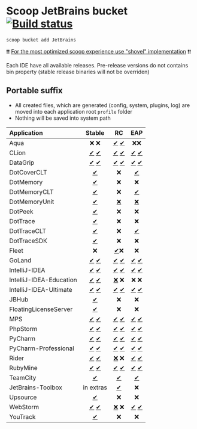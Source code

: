 # Scoop JetBrains bucket [![Build status](https://img.shields.io/appveyor/ci/Ash258/scoop-Jetbrains/master.svg?style=popout&logo=appveyor&label=AppVeyor)](https://ci.appveyor.com/project/Ash258/scoop-jetbrains)

`scoop bucket add JetBrains`

❗❗ [For the most optimized scoop experience use "shovel" implementation](https://github.com/Ash258/Scoop-Core) ❗❗

Each IDE have all available releases. Pre-release versions do not contains bin property (stable release binaries will not be overriden)

## Portable suffix

- All created files, which are generated (config, system, plugins, log) are moved into each application root `profile` folder
- Nothing will be saved into system path

| Application             |                                             Stable                                             |                                                   RC                                                   |                                                  EAP                                                  |
| :---------------------- | :--------------------------------------------------------------------------------------------: | :----------------------------------------------------------------------------------------------------: | :---------------------------------------------------------------------------------------------------: |
| Aqua                    |                                              ❌ ❌                                               |                         [✔](./bucket/Aqua-RC.yml) [✔](./bucket/Aqua-RC-np.yml)                         |                                                  ❌❌                                                   |
| CLion                   |                   [✔](./bucket/CLion.json) [✔](./bucket/CLion-portable.json)                   |                    [✔](./bucket/CLion-RC.json) [✔](./bucket/CLion-RC-portable.json)                    |                  [✔](./bucket/CLion-EAP.json) [✔](./bucket/CLion-EAP-portable.json)                   |
| DataGrip                |                [✔](./bucket/DataGrip.json) [✔](./bucket/DataGrip-portable.json)                |                 [✔](./bucket/DataGrip-RC.json) [✔](./bucket/DataGrip-RC-portable.json)                 |               [✔](./bucket/DataGrip-EAP.json) [✔](./bucket/DataGrip-EAP-portable.json)                |
| DotCoverCLT             |                                 [✔](./bucket/DotCoverCLT.yml)                                  |                                                   ❌                                                    |                                   [✔](./bucket/DotCoverCLT-EAP.yml)                                   |
| DotMemory               |                                  [✔](./bucket/DotMemory.yml)                                   |                                                   ❌                                                    |                                                   ❌                                                   |
| DotMemoryCLT            |                                 [✔](./bucket/DotMemoryCLT.yml)                                 |                                                   ❌                                                    |                                  [✔](./bucket/DotMemoryCLT-EAP.yml)                                   |
| DotMemoryUnit           |                                [✔](./bucket/DotMemoryUnit.yml)                                 |  [❌](https://data.services.jetbrains.com/products/releases?code=DMU&latest=true&platform=zip&type=rc)  | [❌](https://data.services.jetbrains.com/products/releases?code=DMU&latest=true&platform=zip&type=eap) |
| DotPeek                 |                                   [✔](./bucket/DotPeek.yml)                                    |                                                   ❌                                                    |                                                   ❌                                                   |
| DotTrace                |                                   [✔](./bucket/DotTrace.yml)                                   |                                                   ❌                                                    |                                                   ❌                                                   |
| DotTraceCLT             |                                 [✔](./bucket/DotTraceCLT.yml)                                  |                                                   ❌                                                    |                                  [✔](./bucket/DotMemoryCLT-EAP.yml)                                   |
| DotTraceSDK             |                                 [✔](./bucket/DotTraceSDK.yml)                                  |                                                   ❌                                                    |                                                   ❌                                                   |
| Fleet                   |                                               ❌                                                |                                        [✔](./bucket/Fleed.yml)❌                                        |                                                   ❌                                                   |
| GoLand                  |                  [✔](./bucket/GoLand.json) [✔](./bucket/GoLand-portable.json)                  |                   [✔](./bucket/GoLand-RC.json) [✔](./bucket/GoLand-RC-portable.json)                   |                 [✔](./bucket/GoLand-EAP.json) [✔](./bucket/GoLand-EAP-portable.json)                  |
| IntelliJ-IDEA           |           [✔](./bucket/IntelliJ-IDEA.json) [✔](./bucket/IntelliJ-IDEA-portable.json)           |            [✔](./bucket/IntelliJ-IDEA-RC.json) [✔](./bucket/IntelliJ-IDEA-RC-portable.json)            |          [✔](./bucket/IntelliJ-IDEA-EAP.json) [✔](./bucket/IntelliJ-IDEA-EAP-portable.json)           |
| IntelliJ-IDEA-Education | [✔](./bucket/IntelliJ-IDEA-Education.json) [✔](./bucket/IntelliJ-IDEA-Education-portable.json) | [❌](https://data.services.jetbrains.com/products/releases?code=IIE&latest=true&platform=zip&type=rc) ❌ |                                                  ❌ ❌                                                  |
| IntelliJ-IDEA-Ultimate  |  [✔](./bucket/IntelliJ-IDEA-Ultimate.json) [✔](./bucket/IntelliJ-IDEA-Ultimate-portable.json)  |   [✔](./bucket/IntelliJ-IDEA-Ultimate-RC.json) [✔](./bucket/IntelliJ-IDEA-Ultimate-RC-portable.json)   | [✔](./bucket/IntelliJ-IDEA-Ultimate-EAP.json) [✔](./bucket/IntelliJ-IDEA-Ultimate-EAP-portable.json)  |
| JBHub                   |                                    [✔](./bucket/JBHub.yml)                                     |                                                   ❌                                                    |                                                   ❌                                                   |
| FloatingLicenseServer   |                            [✔](./bucket/FloatingLicenseServer.yml)                             |                                                   ❌                                                    |                                                   ❌                                                   |
| MPS                     |                     [✔](./bucket/MPS.json) [✔](./bucket/MPS-portable.json)                     |                      [✔](./bucket/MPS-RC.json) [✔](./bucket/MPS-RC-portable.json)                      |                    [✔](./bucket/MPS-EAP.json) [✔](./bucket/MPS-EAP-portable.json)                     |
| PhpStorm                |                [✔](./bucket/PhpStorm.json) [✔](./bucket/PhpStorm-portable.json)                |                 [✔](./bucket/PhpStorm-RC.json) [✔](./bucket/PhpStorm-RC-portable.json)                 |               [✔](./bucket/PhpStorm-EAP.json) [✔](./bucket/PhpStorm-EAP-portable.json)                |
| PyCharm                 |                 [✔](./bucket/PyCharm.json) [✔](./bucket/PyCharm-portable.json)                 |                  [✔](./bucket/PyCharm-RC.json) [✔](./bucket/PyCharm-RC-portable.json)                  |                [✔](./bucket/PyCharm-EAP.json) [✔](./bucket/PyCharm-EAP-portable.json)                 |
| PyCharm-Professional    |    [✔](./bucket/PyCharm-Professional.json) [✔](./bucket/PyCharm-Professional-portable.json)    |     [✔](./bucket/PyCharm-Professional-RC.json) [✔](./bucket/PyCharm-Professional-RC-portable.json)     |   [✔](./bucket/PyCharm-Professional-EAP.json) [✔](./bucket/PyCharm-Professional-EAP-portable.json)    |
| Rider                   |                   [✔](./bucket/Rider.json) [✔](./bucket/Rider-portable.json)                   | [❌](https://data.services.jetbrains.com/products/releases?code=RD&latest=true&platform=zip&type=rc) ❌  |                  [✔](./bucket/Rider-EAP.json) [✔](./bucket/Rider-EAP-portable.json)                   |
| RubyMine                |                [✔](./bucket/RubyMine.json) [✔](./bucket/RubyMine-portable.json)                |                 [✔](./bucket/RubyMine-RC.json) [✔](./bucket/RubyMine-RC-portable.json)                 |               [✔](./bucket/RubyMine-EAP.json) [✔](./bucket/RubyMine-EAP-portable.json)                |
| TeamCity                |                                   [✔](./bucket/TeamCity.yml)                                   |                                     [✔](./bucket/TeamCity-RC.yml)                                      |                                    [✔](./bucket/TeamCity-EAP.yml)                                     |
| JetBrains-Toolbox       |                                           in extras                                            |                                [✔](./bucket/JetBrains-Toolbox-RC.json)                                 |                                                   ❌                                                   |
| Upsource                |                                   [✔](./bucket/Upsource.yml)                                   |                                                   ❌                                                    |                                                   ❌                                                   |
| WebStorm                |                [✔](./bucket/WebStorm.json) [✔](./bucket/WebStorm-portable.json)                | [❌](https://data.services.jetbrains.com/products/releases?code=WS&latest=true&platform=zip&type=rc) ❌  |               [✔](./bucket/WebStorm-EAP.json) [✔](./bucket/WebStorm-EAP-portable.json)                |
| YouTrack                |                                   [✔](./bucket/YouTrack.yml)                                   |                                                   ❌                                                    |                                                   ❌                                                   |
